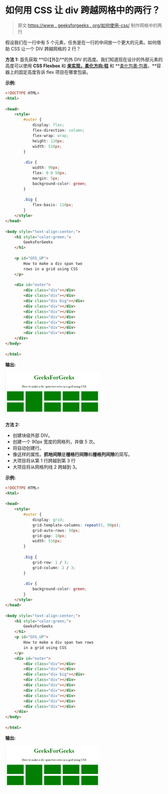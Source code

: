 # 如何用 CSS 让 div 跨越网格中的两行？

> 原文:[https://www . geeksforgeeks . org/如何使用-css/](https://www.geeksforgeeks.org/how-to-make-a-div-span-two-rows-in-a-grid-using-css/) 制作网格中的两行

假设我们在一行中有 5 个元素，任务是在一行的中间放一个更大的元素。如何借助 CSS 让一个 DIV 跨越网格的 2 行？

**方法 1:** 首先获取 **ID(【外】)**的外 DIV 的高度。我们知道现在设计的外部元素的高度可以使用 **CSS Flexbox** 和 **[来实现，柔化方向:柱](https://www.geeksforgeeks.org/css-flex-direction-property/)** 和 **[柔化包裹:包裹](https://www.geeksforgeeks.org/css-flex-wrap-property/)。**容器上的固定高度告诉 flex 项目在哪里包装。

**示例:**

```html
<!DOCTYPE HTML>
<html>

<head>
    <style>
        #outer {
            display: flex;
            flex-direction: column;
            flex-wrap: wrap;
            height: 120px;
            width: 516px;
        }

        .div {
            width: 90px;
            flex: 0 0 50px;
            margin: 5px;
            background-color: green;
        }

        .big {
            flex-basis: 110px;
        }
    </style>
</head>

<body style="text-align:center;">
    <h1 style="color:green;">
        GeeksForGeeks
    </h1>

    <p id="GFG_UP">
        How to make a div span two 
        rows in a grid using CSS
    </p>

    <div id="outer">
        <div class="div"></div>
        <div class="div"></div>
        <div class="div big"></div>
        <div class="div"></div>
        <div class="div"></div>
        <div class="div"></div>
        <div class="div"></div>
        <div class="div"></div>
        <div class="div"></div>
    </div>
</body>

</html>
```

**输出:**

![](img/ee147f6c818b3ce7a923b65b557611cc.png)

**方法 2:**

*   创建块级外部 DIV。
*   创建一个 90px 宽度的网格列，并做 5 次。
*   将自动创建行。
*   像这样的属性。**抓地间隙**是**栅格行间隙**和**栅格列间隙**的简写。
*   大项目将从第 1 行跨越到第 3 行
*   大项目将从网格列线 2 跨越到 3。

**示例:**

```html
<!DOCTYPE HTML>
<html>

<head>
    <style>
        #outer {
            display: grid;
            grid-template-columns: repeat(5, 90px);
            grid-auto-rows: 50px;
            grid-gap: 10px;
            width: 516px;
        }

        .big {
            grid-row: 1 / 3;
            grid-column: 2 / 3;
        }

        .div {
            background-color: green;
        }
    </style>
</head>

<body style="text-align:center;">
    <h1 style="color:green;">
        GeeksForGeeks
    </h1>
    <p id="GFG_UP">
        How to make a div span two rows
        in a grid using CSS
    </p>
    <div id="outer">
        <div class="div"></div>
        <div class="div"></div>
        <div class="div big"></div>
        <div class="div"></div>
        <div class="div"></div>
        <div class="div"></div>
        <div class="div"></div>
        <div class="div"></div>
        <div class="div"></div>
    </div>
</body>

</html>
```

**输出:**

![](img/ee147f6c818b3ce7a923b65b557611cc.png)